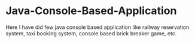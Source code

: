 # Java-Console-Based-Application

Here I have did few java console based application like railway reservation system, taxi booking system, console based brick breaker game, etc.
